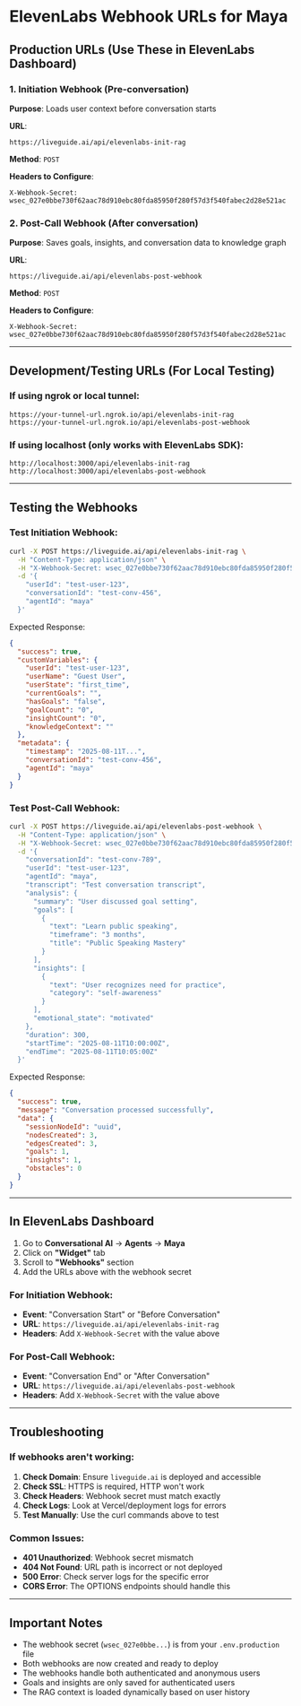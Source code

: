 # ElevenLabs Webhook URLs for Maya

## Production URLs (Use These in ElevenLabs Dashboard)

### 1. Initiation Webhook (Pre-conversation)
**Purpose**: Loads user context before conversation starts

**URL**: 
```
https://liveguide.ai/api/elevenlabs-init-rag
```

**Method**: `POST`

**Headers to Configure**:
```
X-Webhook-Secret: wsec_027e0bbe730f62aac78d910ebc80fda85950f280f57d3f540fabec2d28e521ac
```

### 2. Post-Call Webhook (After conversation)
**Purpose**: Saves goals, insights, and conversation data to knowledge graph

**URL**:
```
https://liveguide.ai/api/elevenlabs-post-webhook
```

**Method**: `POST`

**Headers to Configure**:
```
X-Webhook-Secret: wsec_027e0bbe730f62aac78d910ebc80fda85950f280f57d3f540fabec2d28e521ac
```

---

## Development/Testing URLs (For Local Testing)

### If using ngrok or local tunnel:
```
https://your-tunnel-url.ngrok.io/api/elevenlabs-init-rag
https://your-tunnel-url.ngrok.io/api/elevenlabs-post-webhook
```

### If using localhost (only works with ElevenLabs SDK):
```
http://localhost:3000/api/elevenlabs-init-rag
http://localhost:3000/api/elevenlabs-post-webhook
```

---

## Testing the Webhooks

### Test Initiation Webhook:
```bash
curl -X POST https://liveguide.ai/api/elevenlabs-init-rag \
  -H "Content-Type: application/json" \
  -H "X-Webhook-Secret: wsec_027e0bbe730f62aac78d910ebc80fda85950f280f57d3f540fabec2d28e521ac" \
  -d '{
    "userId": "test-user-123",
    "conversationId": "test-conv-456",
    "agentId": "maya"
  }'
```

Expected Response:
```json
{
  "success": true,
  "customVariables": {
    "userId": "test-user-123",
    "userName": "Guest User",
    "userState": "first_time",
    "currentGoals": "",
    "hasGoals": "false",
    "goalCount": "0",
    "insightCount": "0",
    "knowledgeContext": ""
  },
  "metadata": {
    "timestamp": "2025-08-11T...",
    "conversationId": "test-conv-456",
    "agentId": "maya"
  }
}
```

### Test Post-Call Webhook:
```bash
curl -X POST https://liveguide.ai/api/elevenlabs-post-webhook \
  -H "Content-Type: application/json" \
  -H "X-Webhook-Secret: wsec_027e0bbe730f62aac78d910ebc80fda85950f280f57d3f540fabec2d28e521ac" \
  -d '{
    "conversationId": "test-conv-789",
    "userId": "test-user-123",
    "agentId": "maya",
    "transcript": "Test conversation transcript",
    "analysis": {
      "summary": "User discussed goal setting",
      "goals": [
        {
          "text": "Learn public speaking",
          "timeframe": "3 months",
          "title": "Public Speaking Mastery"
        }
      ],
      "insights": [
        {
          "text": "User recognizes need for practice",
          "category": "self-awareness"
        }
      ],
      "emotional_state": "motivated"
    },
    "duration": 300,
    "startTime": "2025-08-11T10:00:00Z",
    "endTime": "2025-08-11T10:05:00Z"
  }'
```

Expected Response:
```json
{
  "success": true,
  "message": "Conversation processed successfully",
  "data": {
    "sessionNodeId": "uuid",
    "nodesCreated": 3,
    "edgesCreated": 3,
    "goals": 1,
    "insights": 1,
    "obstacles": 0
  }
}
```

---

## In ElevenLabs Dashboard

1. Go to **Conversational AI** → **Agents** → **Maya**
2. Click on **"Widget"** tab
3. Scroll to **"Webhooks"** section
4. Add the URLs above with the webhook secret

### For Initiation Webhook:
- **Event**: "Conversation Start" or "Before Conversation"
- **URL**: `https://liveguide.ai/api/elevenlabs-init-rag`
- **Headers**: Add `X-Webhook-Secret` with the value above

### For Post-Call Webhook:
- **Event**: "Conversation End" or "After Conversation"
- **URL**: `https://liveguide.ai/api/elevenlabs-post-webhook`
- **Headers**: Add `X-Webhook-Secret` with the value above

---

## Troubleshooting

### If webhooks aren't working:

1. **Check Domain**: Ensure `liveguide.ai` is deployed and accessible
2. **Check SSL**: HTTPS is required, HTTP won't work
3. **Check Headers**: Webhook secret must match exactly
4. **Check Logs**: Look at Vercel/deployment logs for errors
5. **Test Manually**: Use the curl commands above to test

### Common Issues:

- **401 Unauthorized**: Webhook secret mismatch
- **404 Not Found**: URL path is incorrect or not deployed
- **500 Error**: Check server logs for the specific error
- **CORS Error**: The OPTIONS endpoints should handle this

---

## Important Notes

- The webhook secret (`wsec_027e0bbe...`) is from your `.env.production` file
- Both webhooks are now created and ready to deploy
- The webhooks handle both authenticated and anonymous users
- Goals and insights are only saved for authenticated users
- The RAG context is loaded dynamically based on user history